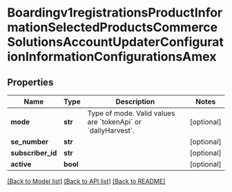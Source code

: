 # Boardingv1registrationsProductInformationSelectedProductsCommerceSolutionsAccountUpdaterConfigurationInformationConfigurationsAmex

## Properties
Name | Type | Description | Notes
------------ | ------------- | ------------- | -------------
**mode** | **str** | Type of mode. Valid values are &#x60;tokenApi&#x60; or &#x60;dailyHarvest&#x60;. | [optional] 
**se_number** | **str** |  | [optional] 
**subscriber_id** | **str** |  | [optional] 
**active** | **bool** |  | [optional] 

[[Back to Model list]](../README.md#documentation-for-models) [[Back to API list]](../README.md#documentation-for-api-endpoints) [[Back to README]](../README.md)


